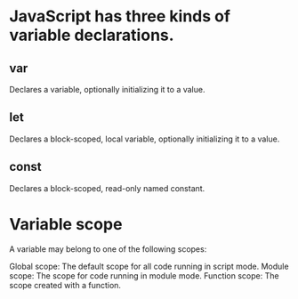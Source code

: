 # JavaScript has three kinds of variable declarations.

## var
Declares a variable, optionally initializing it to a value.

## let
Declares a block-scoped, local variable, optionally initializing it to a value.

## const
Declares a block-scoped, read-only named constant.

# Variable scope
A variable may belong to one of the following scopes:

Global scope: The default scope for all code running in script mode.
Module scope: The scope for code running in module mode.
Function scope: The scope created with a function.

